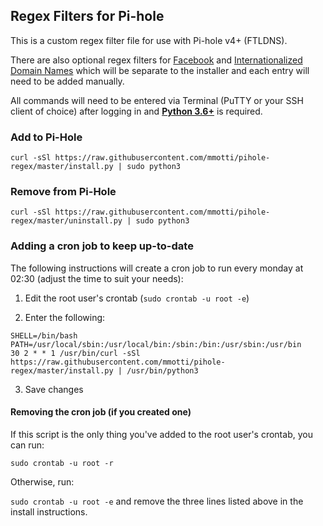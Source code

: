 ## Regex Filters for Pi-hole
This is a custom regex filter file for use with Pi-hole v4+ (FTLDNS).

There are also optional regex filters for [Facebook](https://github.com/mmotti/pihole-regex/tree/master/social%20media) and [Internationalized Domain Names](https://github.com/mmotti/pihole-regex/tree/master/internationalized%20domains) which will be separate to the installer and each entry will need to be added manually.

All commands will need to be entered via Terminal (PuTTY or your SSH client of choice) after logging in and [**Python 3.6+**](https://github.com/mmotti/pihole-regex/issues/16) is required.

### Add to Pi-Hole
```
curl -sSl https://raw.githubusercontent.com/mmotti/pihole-regex/master/install.py | sudo python3
```

### Remove from Pi-Hole
```
curl -sSl https://raw.githubusercontent.com/mmotti/pihole-regex/master/uninstall.py | sudo python3
```

### Adding a cron job to keep up-to-date

The following instructions will create a cron job to run every monday at 02:30 (adjust the time to suit your needs):

1. Edit the root user's crontab (`sudo crontab -u root -e`)

2. Enter the following:
```
SHELL=/bin/bash
PATH=/usr/local/sbin:/usr/local/bin:/sbin:/bin:/usr/sbin:/usr/bin
30 2 * * 1 /usr/bin/curl -sSl https://raw.githubusercontent.com/mmotti/pihole-regex/master/install.py | /usr/bin/python3
```
3. Save changes

#### Removing the cron job (if you created one)
If this script is the only thing you've added to the root user's crontab, you can run:

`sudo crontab -u root -r`

Otherwise, run:

`sudo crontab -u root -e` and remove the three lines listed above in the install instructions.
